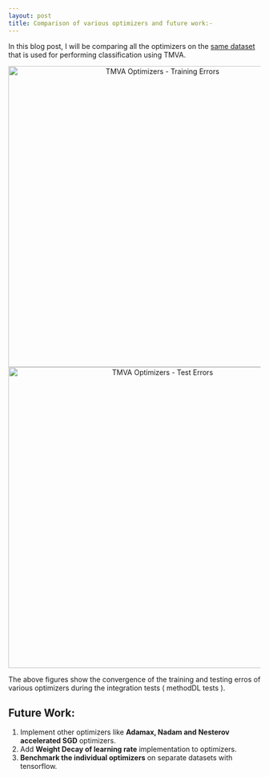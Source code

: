 ```yaml
---
layout: post
title: Comparison of various optimizers and future work:-
---
```


In this blog post, I will be comparing all the optimizers on the [same dataset](http://root.cern.ch/files/tmva_class_example.root) that is used for performing classification using TMVA.

<div>
    <a href="https://plot.ly/~ravikiran0606/45/?share_key=nJ69a8LTr8AdxGq8LxozR3" target="_blank" title="TMVA Optimizers - Training Errors" style="display: block; text-align: center;"><img src="https://plot.ly/~ravikiran0606/45.png?share_key=nJ69a8LTr8AdxGq8LxozR3" alt="TMVA Optimizers - Training Errors" style="max-width: 100%;width: 600px;"  width="600" onerror="this.onerror=null;this.src='https://plot.ly/404.png';" /></a>
    <script data-plotly="ravikiran0606:45" sharekey-plotly="nJ69a8LTr8AdxGq8LxozR3" src="https://plot.ly/embed.js" async></script>
</div>

<div>
    <a href="https://plot.ly/~ravikiran0606/47/?share_key=4Z6uv7ZaWyQgzsoHun8ETv" target="_blank" title="TMVA Optimizers - Test Errors" style="display: block; text-align: center;"><img src="https://plot.ly/~ravikiran0606/47.png?share_key=4Z6uv7ZaWyQgzsoHun8ETv" alt="TMVA Optimizers - Test Errors" style="max-width: 100%;width: 600px;"  width="600" onerror="this.onerror=null;this.src='https://plot.ly/404.png';" /></a>
    <script data-plotly="ravikiran0606:47" sharekey-plotly="4Z6uv7ZaWyQgzsoHun8ETv" src="https://plot.ly/embed.js" async></script>
</div>

The above figures show the convergence of the training and testing erros of various optimizers during the integration tests ( methodDL tests ).

## Future Work:

1) Implement other optimizers like **Adamax, Nadam and Nesterov accelerated SGD** optimizers.<br>
2) Add **Weight Decay of learning rate** implementation to optimizers.<br>
3) **Benchmark the individual optimizers** on separate datasets with tensorflow.
